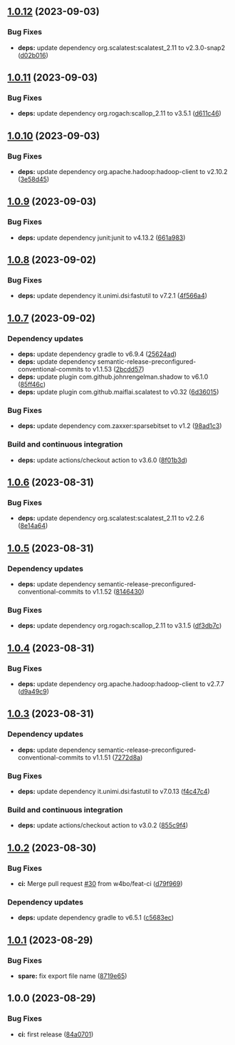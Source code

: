 ## [1.0.12](https://github.com/w4bo/spare/compare/1.0.11...1.0.12) (2023-09-03)


### Bug Fixes

* **deps:** update dependency org.scalatest:scalatest_2.11 to v2.3.0-snap2 ([d02b016](https://github.com/w4bo/spare/commit/d02b016deecd978b1334bbe07cb273092751ebe0))

## [1.0.11](https://github.com/w4bo/spare/compare/1.0.10...1.0.11) (2023-09-03)


### Bug Fixes

* **deps:** update dependency org.rogach:scallop_2.11 to v3.5.1 ([d611c46](https://github.com/w4bo/spare/commit/d611c46c05ff72af283e9199f2f654eaa86c1e15))

## [1.0.10](https://github.com/w4bo/spare/compare/1.0.9...1.0.10) (2023-09-03)


### Bug Fixes

* **deps:** update dependency org.apache.hadoop:hadoop-client to v2.10.2 ([3e58d45](https://github.com/w4bo/spare/commit/3e58d4585c37c683500ccc0de59f67186085a759))

## [1.0.9](https://github.com/w4bo/spare/compare/1.0.8...1.0.9) (2023-09-03)


### Bug Fixes

* **deps:** update dependency junit:junit to v4.13.2 ([661a983](https://github.com/w4bo/spare/commit/661a983eabb30a57f6bfa8fd70c6591536ccb002))

## [1.0.8](https://github.com/w4bo/spare/compare/1.0.7...1.0.8) (2023-09-02)


### Bug Fixes

* **deps:** update dependency it.unimi.dsi:fastutil to v7.2.1 ([4f566a4](https://github.com/w4bo/spare/commit/4f566a4685285621ee43f1d769ecf8ef7d0a9b9f))

## [1.0.7](https://github.com/w4bo/spare/compare/1.0.6...1.0.7) (2023-09-02)


### Dependency updates

* **deps:** update dependency gradle to v6.9.4 ([25624ad](https://github.com/w4bo/spare/commit/25624ad8a43631d27ada828436699fc0cc5ef5a5))
* **deps:** update dependency semantic-release-preconfigured-conventional-commits to v1.1.53 ([2bcdd57](https://github.com/w4bo/spare/commit/2bcdd570299a4044c7a074a06809febd56c3f0dc))
* **deps:** update plugin com.github.johnrengelman.shadow to v6.1.0 ([85ff46c](https://github.com/w4bo/spare/commit/85ff46ca7971fcf50ea9fe5b66df2ec24e2411b0))
* **deps:** update plugin com.github.maiflai.scalatest to v0.32 ([6d36015](https://github.com/w4bo/spare/commit/6d3601571702a0a06d8612cacbd675300c610d41))


### Bug Fixes

* **deps:** update dependency com.zaxxer:sparsebitset to v1.2 ([98ad1c3](https://github.com/w4bo/spare/commit/98ad1c3e853e407211fcd92ad705cf4eca0e4aac))


### Build and continuous integration

* **deps:** update actions/checkout action to v3.6.0 ([8f01b3d](https://github.com/w4bo/spare/commit/8f01b3d2becf93c9eb9b5cf3b13e891bc59154f6))

## [1.0.6](https://github.com/w4bo/spare/compare/1.0.5...1.0.6) (2023-08-31)


### Bug Fixes

* **deps:** update dependency org.scalatest:scalatest_2.11 to v2.2.6 ([8e14a64](https://github.com/w4bo/spare/commit/8e14a64f6a239610fc6f05b29879818d14f46eb9))

## [1.0.5](https://github.com/w4bo/spare/compare/1.0.4...1.0.5) (2023-08-31)


### Dependency updates

* **deps:** update dependency semantic-release-preconfigured-conventional-commits to v1.1.52 ([8146430](https://github.com/w4bo/spare/commit/81464301a1a8997f307f7a6e74a63bc494a4b782))


### Bug Fixes

* **deps:** update dependency org.rogach:scallop_2.11 to v3.1.5 ([df3db7c](https://github.com/w4bo/spare/commit/df3db7c7033293c124eb67b595b910a09714e90a))

## [1.0.4](https://github.com/w4bo/spare/compare/1.0.3...1.0.4) (2023-08-31)


### Bug Fixes

* **deps:** update dependency org.apache.hadoop:hadoop-client to v2.7.7 ([d9a49c9](https://github.com/w4bo/spare/commit/d9a49c94b910a92da0b93535ff9e4cceb20d5178))

## [1.0.3](https://github.com/w4bo/spare/compare/1.0.2...1.0.3) (2023-08-31)


### Dependency updates

* **deps:** update dependency semantic-release-preconfigured-conventional-commits to v1.1.51 ([7272d8a](https://github.com/w4bo/spare/commit/7272d8a05d55d164e817e4d6e2318c69500d9dd4))


### Bug Fixes

* **deps:** update dependency it.unimi.dsi:fastutil to v7.0.13 ([f4c47c4](https://github.com/w4bo/spare/commit/f4c47c4c3a04f9eecbae51261293dafbc5088464))


### Build and continuous integration

* **deps:** update actions/checkout action to v3.0.2 ([855c9f4](https://github.com/w4bo/spare/commit/855c9f421e266af367e13e5a45c005e86f222109))

## [1.0.2](https://github.com/w4bo/spare/compare/1.0.1...1.0.2) (2023-08-30)


### Bug Fixes

* **ci:** Merge pull request [#30](https://github.com/w4bo/spare/issues/30) from w4bo/feat-ci ([d79f969](https://github.com/w4bo/spare/commit/d79f969524cd6713056fa4de52d3c6b13c96e40f))


### Dependency updates

* **deps:** update dependency gradle to v6.5.1 ([c5683ec](https://github.com/w4bo/spare/commit/c5683ecf70ee6995f41ac5505dfc45428876025d))

## [1.0.1](https://github.com/w4bo/spare/compare/1.0.0...1.0.1) (2023-08-29)


### Bug Fixes

* **spare:** fix export file name ([8719e65](https://github.com/w4bo/spare/commit/8719e6594d042ea9cc03d6acfdb562eaad0a5853))

## 1.0.0 (2023-08-29)


### Bug Fixes

* **ci:** first release ([84a0701](https://github.com/w4bo/spare/commit/84a0701a481c471b8ff83bef5aac6cfa2801c0d6))

